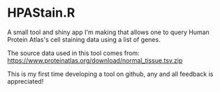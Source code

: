 # HPAStain.R
A small tool and shiny app I'm making that allows one to query Human Protein Atlas's cell staining data using a list of genes.

The source data used in this tool comes from: https://www.proteinatlas.org/download/normal_tissue.tsv.zip

This is my first time developing a tool on github, any and all feedback is appreciated!
